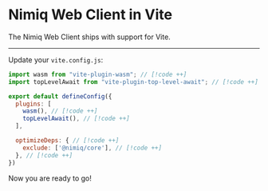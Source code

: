 # Nimiq Web Client in Vite

The Nimiq Web Client ships with support for Vite.

---

<!--@include: ./_installation-vite.md-->

Update your `vite.config.js`:

```javascript
import wasm from "vite-plugin-wasm"; // [!code ++]
import topLevelAwait from "vite-plugin-top-level-await"; // [!code ++]

export default defineConfig({
  plugins: [
    wasm(), // [!code ++]
    topLevelAwait(), // [!code ++]
  ],

  optimizeDeps: { // [!code ++]
    exclude: ['@nimiq/core'], // [!code ++]
  }, // [!code ++]
})
```

Now you are ready to go!

<!--@include: ../_demo.md-->

<!--@include: ./_contribute.md-->
